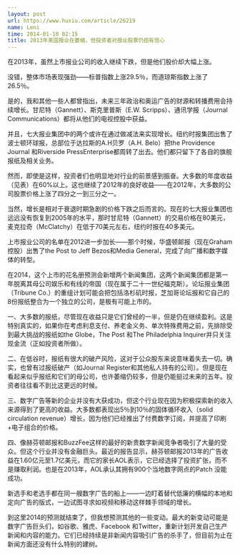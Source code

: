 ```yaml
---
layout: post
url: https://www.huxiu.com/article/26219
name: Leni
time: 2014-01-10 02:15
title: 2013年美国报业在萎缩，但投资者对报业股票仍抱有信心
---
```

在2013年，虽然上市报业公司的收入继续下跌，但是他们股价却大幅上涨。

没错，整体市场表现强劲——标普指数上涨29.5％，而道琼斯指数上涨了26.5％。

是的，我和其他一些人都曾指出，未来三年政治和奥运广告的财源和转播费用会持续增长。甘尼特（Gannett）、斯克里普斯（E.W. Scripps）、通讯学报（Journal Communications）都将从他们的电视控股中获益。

并且，七大报业集团中的两个或许在通过做减法来实现增长。纽约时报集团出售了波士顿环球报，总部位于达拉斯的A.H贝罗（A.H. Belo）把the Providence Journal 和Riverside PressEnterprise都周转了出去。他们都只留下了各自的旗舰报纸及相关业务。

然而，即使是这样，投资者们也明显地对行业的前景感到振奋。大多数的年度收益（见表）在60%以上。这也继续了2012年的良好收益——在2012年，大多数的公司股票价格上涨了四分之一到三分之一。

当然，增长是相对于衰退时期急剧的价格下跌之后而言的。现在的七大报业集团也远远没有恢复到2005年的水平，那时甘尼特（Gannett）的交易价格在80美元，麦克拉奇（McClatchy）在低于70美元左右，纽约时报在40多美元。

上市报业公司的名单在2012进一步加长——那个时候，华盛顿邮报（现在Graham控股）出售了the Post to Jeff Bezos和Media General，完成了向广播和数字媒体的转型。

在2014，这个上市的花名册预测会新增两个新闻集团，这两个新闻集团都是第一年脱离其母公司娱乐和有线的帝国（现在属于二十一世纪福克斯）。论坛报业集团（Tribune Co.）的重组计划可能会把包括洛杉矶时报，芝加哥论坛报和它自己的8份报纸整合为一个独立的公司，是极有可能上市的。

一、大多数的报纸，尽管现在收益只是它们曾经的一半，但是仍在继续盈利。这是特别真实的，如果你在考虑利息支付、养老金义务、单次特殊费用之前，先排除受到最大挑战的报纸如the Globe，The Post 和The Philadelphia Inquirer并只关注现金流（正如投资者所做）。

二、在低谷时，报纸有很大的破产风险，这对于公众股东来说意味着失去一切。确实，也曾有过报纸破产（如Journal Register和其他私人持有的公司）。但是现在看起来似乎报纸和它们的母公司，也许萎缩仍较多，但是仍能挺过未来的五年。投资者往往看不到比这更远的时候。

三、数字广告等新的企业并没有大获成功，但这个行业现在因为积极探索新的收入来源得到了更高的收益。大多数都表现出5％到10％的固体循环收入（solid circulation revenue）增长，因为他们已经推出了付费数字订阅，并提高了印刷+电子组合的价格。

四、像赫芬顿邮报和BuzzFee这样的最好的新贵数字新闻竞争者吸引了大量的受众。但这个行业并没有金融巨头。最近的报告显示，赫芬顿邮报2013年的广告收益在1.60亿元至1.7亿美元，而它的家长AOL表示，它已经选择了投资扩张，而不是赚取利润。也是在2013年，AOL承认其拥有900个当地数字网点的Patch 没能成功。

新选手和老选手都在同一艘数字广告的船上——一边盯着替代低廉的横幅的本地和定向广告的版式，一边试图寻求如视频和移动这样棘手领域的增长。

到这里2014的预测就结束了，但我想预测其他的一些变动。最大的新变动可能是数字广告巨头们，如谷歌、雅虎、Facebook 和Twitter，重新计划开发自己生产新闻和内容的能力。它们已经持续是非新闻内容吸引广告的杀手了，但目前为止在新闻方面还没有什么特别的建树。

